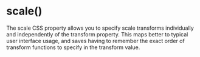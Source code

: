 # scale()
The scale CSS property allows you to specify scale transforms individually and independently of the transform property. This maps better to typical user interface usage, and saves having to remember the exact order of transform functions to specify in the transform value.
